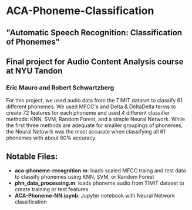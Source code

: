 # ACA-Phoneme-Classification

## "Automatic Speech Recognition: Classification of Phonemes"

## Final project for Audio Content Analysis course at NYU Tandon

### Eric Mauro and Robert Schwartzberg

For this project, we used audio data from the TIMIT dataset to classify 61 different phonemes. We used MFCC's and Delta & DeltaDelta terms to create 72 features for each phoneme and used 4 different classifier methods: KNN, SVM, Random Forest, and a simple Neural Network. While the first three methods are adequate for smaller groupings of phonemes, the Neural Netowrk was the most accurate when classifying all 61 phonemes with about 60% accuracy.

## Notable Files:
* **aca-phoneme-recognition.m**: loads scaled MFCC traing and test data to classify phonemes using KNN, SVM, or Random Forest
* **phn_data_processing.m**: loads phoneme audio from TIMIT dataset to create training or test features
* **ACA-Phoneme-NN.ipynb**: Jupyter notebook with Neural Network classification
